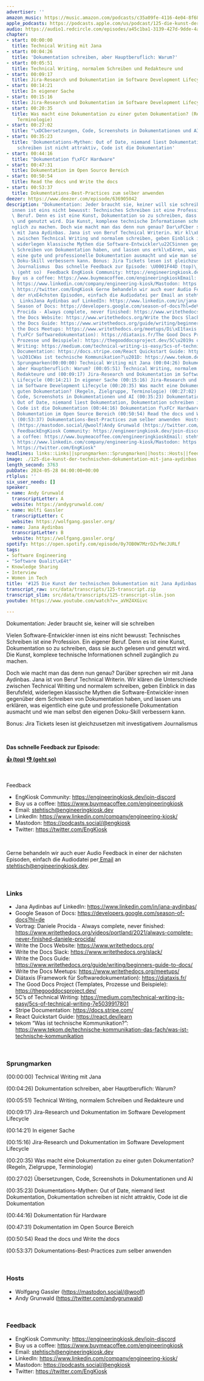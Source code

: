 ```yaml
---
advertiser: ''
amazon_music: https://music.amazon.com/podcasts/c35a09fe-4116-4e04-8f68-77d61b112e46/episodes/bc377094-e1cf-4de2-86c9-771ed0aa7477/engineering-kiosk-125-die-kunst-der-technischen-dokumentation-mit-jana-aydinbas
apple_podcasts: https://podcasts.apple.com/us/podcast/125-die-kunst-der-technischen-dokumentation-mit-jana/id1603082924?i=1000656984273&uo=4
audio: https://audio1.redcircle.com/episodes/a45c1ba1-3139-427d-9dde-4a1806861157/stream.mp3
chapter:
- start: 00:00:00
  title: Technical Writing mit Jana
- start: 00:04:26
  title: 'Dokumentation schreiben, aber Hauptberuflich: Warum?'
- start: 00:05:51
  title: Technical Writing, normalem Schreiben und Redakteure und
- start: 00:09:17
  title: Jira-Research und Dokumentation im Software Development Lifecycle
- start: 00:14:21
  title: In eigener Sache
- start: 00:15:16
  title: Jira-Research und Dokumentation im Software Development Lifecycle
- start: 00:20:35
  title: Was macht eine Dokumentation zu einer guten Dokumentation? (Regeln, Zielgruppe,
    Terminologie)
- start: 00:27:02
  title: "\xDCbersetzungen, Code, Screenshots in Dokumentationen und AI"
- start: 00:35:23
  title: 'Dokumentations-Mythen: Out of Date, niemand liest Dokumentation, Dokumentation
    schreiben ist nicht attraktiv, Code ist die Dokumentation'
- start: 00:44:16
  title: "Dokumentation f\xFCr Hardware"
- start: 00:47:31
  title: Dokumentation im Open Source Bereich
- start: 00:50:54
  title: Read the docs und Write the docs
- start: 00:53:37
  title: Dokumentations-Best-Practices zum selber anwenden
deezer: https://www.deezer.com/episode/636905042
description: "Dokumentation: Jeder braucht sie, keiner will sie schreiben Vielen Software-Entwickler\u22C5\
  innen ist eins nicht bewusst: Technisches Schreiben ist eine Profession. Ein eigener\
  \ Beruf. Denn es ist eine Kunst, Dokumentation so zu schreiben, dass sie auch gelesen\
  \ und genutzt wird. Die Kunst, komplexe technische Informationen schnell zug\xE4\
  nglich zu machen. Doch wie macht man das denn nun genau? Dar\xFCber sprechen wir\
  \ mit Jana Aydinbas. Jana ist von Beruf Technical Writerin. Wir kl\xE4ren die Unterschiede\
  \ zwischen Technical Writing und normalem schreiben, geben Einblick in das Berufsfeld,\
  \ widerlegen klassische Mythen die Software-Entwickler\u22C5innen gegen\xFCber dem\
  \ Schreiben von Dokumentation haben, und lassen uns erkl\xE4ren, was eigentlich\
  \ eine gute und professionelle Dokumentation ausmacht und wie man selbst den eigenen\
  \ Doku-Skill verbessern kann. Bonus: Jira Tickets lesen ist gleichzusetzen mit investigativem\
  \ Journalismus  Das schnelle Feedback zur Episode: \U0001F44D (top)\_\U0001F44E\
  \ (geht so)  Feedback EngKiosk Community: https://engineeringkiosk.dev/join-discord\_\
  Buy us a coffee: https://www.buymeacoffee.com/engineeringkioskEmail: stehtisch@engineeringkiosk.devLinkedIn:\
  \ https://www.linkedin.com/company/engineering-kiosk/Mastodon: https://podcasts.social/@engkioskTwitter:\
  \ https://twitter.com/EngKiosk Gerne behandeln wir auch euer Audio Feedback in einer\
  \ der n\xE4chsten Episoden, einfach die Audiodatei per Email an stehtisch@engineeringkiosk.dev.\
  \  LinksJana Aydinbas auf LinkedIn: https://www.linkedin.com/in/jana-aydinbas/Google\
  \ Season of Docs: https://developers.google.com/season-of-docs?hl=deVortrag: Daniele\
  \ Procida - Always complete, never finished: https://www.writethedocs.org/videos/portland/2021/always-complete-never-finished-daniele-procida/Write\
  \ the Docs Website: https://www.writethedocs.org/Write the Docs Slack: https://www.writethedocs.org/slack/Write\
  \ the Docs Guide: https://www.writethedocs.org/guide/writing/beginners-guide-to-docs/Write\
  \ the Docs Meetups: https://www.writethedocs.org/meetups/Di\xE1taxis (Framework\
  \ f\xFCr Softwaredokumentation): https://diataxis.fr/The Good Docs Project (Templates,\
  \ Prozesse und Beispiele): https://thegooddocsproject.dev/5C\u2019s of Technical\
  \ Writing: https://medium.com/technical-writing-is-easy/5cs-of-technical-writing-7e5039917801Stripe\
  \ Documentation: https://docs.stripe.com/React Quickstart Guide: https://react.dev/learntekom\
  \ \u201CWas ist technische Kommunikation?\u201D: https://www.tekom.de/technische-kommunikation-das-fach/was-ist-technische-kommunikation\
  \ Sprungmarken(00:00:00) Technical Writing mit Jana (00:04:26) Dokumentation schreiben,\
  \ aber Hauptberuflich: Warum? (00:05:51) Technical Writing, normalem Schreiben und\
  \ Redakteure und (00:09:17) Jira-Research und Dokumentation im Software Development\
  \ Lifecycle (00:14:21) In eigener Sache (00:15:16) Jira-Research und Dokumentation\
  \ im Software Development Lifecycle (00:20:35) Was macht eine Dokumentation zu einer\
  \ guten Dokumentation? (Regeln, Zielgruppe, Terminologie) (00:27:02) \xDCbersetzungen,\
  \ Code, Screenshots in Dokumentationen und AI (00:35:23) Dokumentations-Mythen:\
  \ Out of Date, niemand liest Dokumentation, Dokumentation schreiben ist nicht attraktiv,\
  \ Code ist die Dokumentation (00:44:16) Dokumentation f\xFCr Hardware (00:47:31)\
  \ Dokumentation im Open Source Bereich (00:50:54) Read the docs und Write the docs\
  \ (00:53:37) Dokumentations-Best-Practices zum selber anwenden  HostsWolfgang Gassler\
  \ (https://mastodon.social/@woolf)Andy Grunwald (https://twitter.com/andygrunwald)\
  \ FeedbackEngKiosk Community: https://engineeringkiosk.dev/join-discord\_Buy us\
  \ a coffee: https://www.buymeacoffee.com/engineeringkioskEmail: stehtisch@engineeringkiosk.devLinkedIn:\
  \ https://www.linkedin.com/company/engineering-kiosk/Mastodon: https://podcasts.social/@engkioskTwitter:\
  \ https://twitter.com/EngKiosk"
headlines: links::Links||sprungmarken::Sprungmarken||hosts::Hosts||feedback::Feedback
image: ./125-die-kunst-der-technischen-dokumentation-mit-jana-aydinbas.jpg
length_second: 3763
pubDate: 2024-05-28 04:00:00+00:00
rtlplus: ''
six_user_needs: []
speaker:
- name: Andy Grunwald
  transcriptLetter: A
  website: https://andygrunwald.com/
- name: Wolfi Gassler
  transcriptLetter: C
  website: https://wolfgang.gassler.org/
- name: Jana Aydinbas
  transcriptLetter: B
  website: https://wolfgang.gassler.org/
spotify: https://open.spotify.com/episode/0y7OB0W7MzrDZvfWcJURLf
tags:
- Software Engineering
- "Software Qualit\xE4t"
- Knowledge Sharing
- Interview
- Women in Tech
title: '#125 Die Kunst der technischen Dokumentation mit Jana Aydinbas'
transcript_raw: src/data/transcripts/125-transcript.zip
transcript_slim: src/data/transcripts/125-transcript-slim.json
youtube: https://www.youtube.com/watch?v=_aVHZ4XGivc

---
```

<p>Dokumentation: Jeder braucht sie, keiner will sie schreiben</p><p>Vielen Software-Entwickler⋅innen ist eins nicht bewusst: Technisches Schreiben ist eine Profession. Ein eigener Beruf. Denn es ist eine Kunst, Dokumentation so zu schreiben, dass sie auch gelesen und genutzt wird. Die Kunst, komplexe technische Informationen schnell zugänglich zu machen.</p><p>Doch wie macht man das denn nun genau? Darüber sprechen wir mit Jana Aydinbas. Jana ist von Beruf Technical Writerin. Wir klären die Unterschiede zwischen Technical Writing und normalem schreiben, geben Einblick in das Berufsfeld, widerlegen klassische Mythen die Software-Entwickler⋅innen gegenüber dem Schreiben von Dokumentation haben, und lassen uns erklären, was eigentlich eine gute und professionelle Dokumentation ausmacht und wie man selbst den eigenen Doku-Skill verbessern kann.</p><p>Bonus: Jira Tickets lesen ist gleichzusetzen mit investigativem Journalismus</p><p><br></p><p><strong>Das schnelle Feedback zur Episode:</strong></p><p><a href="https://api.openpodcast.dev/feedback/125/upvote" rel="nofollow"><strong>👍 (top)</strong></a><strong> </strong><a href="https://api.openpodcast.dev/feedback/125/downvote" rel="nofollow"><strong>👎 (geht so)</strong></a></p><p><br></p><p>Feedback</p><ul><li>EngKiosk Community: <a href="https://engineeringkiosk.dev/join-discord">https://engineeringkiosk.dev/join-discord</a> </li><li>Buy us a coffee: <a href="https://www.buymeacoffee.com/engineeringkiosk" rel="nofollow">https://www.buymeacoffee.com/engineeringkiosk</a></li><li>Email: <a href="mailto:stehtisch@engineeringkiosk.dev" rel="nofollow">stehtisch@engineeringkiosk.dev</a></li><li>LinkedIn: <a href="https://www.linkedin.com/company/engineering-kiosk/" rel="nofollow">https://www.linkedin.com/company/engineering-kiosk/</a></li><li>Mastodon: <a href="https://podcasts.social/@engkiosk" rel="nofollow">https://podcasts.social/@engkiosk</a></li><li>Twitter: <a href="https://twitter.com/EngKiosk" rel="nofollow">https://twitter.com/EngKiosk</a></li></ul><p><br></p><p>Gerne behandeln wir auch euer Audio Feedback in einer der nächsten Episoden, einfach die Audiodatei per<a href="https://engineeringkiosk.dev/kontakt/"> Email</a> an <a href="mailto:stehtisch@engineeringkiosk.dev" rel="nofollow">stehtisch@engineeringkiosk.dev</a>.</p><p><br></p><h3 id="links">Links</h3><ul><li>Jana Aydinbas auf LinkedIn: <a href="https://www.linkedin.com/in/jana-aydinbas/" rel="nofollow">https://www.linkedin.com/in/jana-aydinbas/</a></li><li>Google Season of Docs: <a href="https://developers.google.com/season-of-docs?hl=de" rel="nofollow">https://developers.google.com/season-of-docs?hl=de</a></li><li>Vortrag: Daniele Procida - Always complete, never finished: <a href="https://www.writethedocs.org/videos/portland/2021/always-complete-never-finished-daniele-procida/" rel="nofollow">https://www.writethedocs.org/videos/portland/2021/always-complete-never-finished-daniele-procida/</a></li><li>Write the Docs Website: <a href="https://www.writethedocs.org/" rel="nofollow">https://www.writethedocs.org/</a></li><li>Write the Docs Slack: <a href="https://www.writethedocs.org/slack/" rel="nofollow">https://www.writethedocs.org/slack/</a></li><li>Write the Docs Guide: <a href="https://www.writethedocs.org/guide/writing/beginners-guide-to-docs/" rel="nofollow">https://www.writethedocs.org/guide/writing/beginners-guide-to-docs/</a></li><li>Write the Docs Meetups: <a href="https://www.writethedocs.org/meetups/" rel="nofollow">https://www.writethedocs.org/meetups/</a></li><li>Diátaxis (Framework für Softwaredokumentation): <a href="https://diataxis.fr/" rel="nofollow">https://diataxis.fr/</a></li><li>The Good Docs Project (Templates, Prozesse und Beispiele): <a href="https://thegooddocsproject.dev/" rel="nofollow">https://thegooddocsproject.dev/</a></li><li>5C’s of Technical Writing: <a href="https://medium.com/technical-writing-is-easy/5cs-of-technical-writing-7e5039917801" rel="nofollow">https://medium.com/technical-writing-is-easy/5cs-of-technical-writing-7e5039917801</a></li><li>Stripe Documentation: <a href="https://docs.stripe.com/" rel="nofollow">https://docs.stripe.com/</a></li><li>React Quickstart Guide: <a href="https://react.dev/learn" rel="nofollow">https://react.dev/learn</a></li><li>tekom “Was ist technische Kommunikation?”: <a href="https://www.tekom.de/technische-kommunikation-das-fach/was-ist-technische-kommunikation" rel="nofollow">https://www.tekom.de/technische-kommunikation-das-fach/was-ist-technische-kommunikation</a></li></ul><p><br></p><h3 id="sprungmarken">Sprungmarken</h3><p>(00:00:00) Technical Writing mit Jana</p><p>(00:04:26) Dokumentation schreiben, aber Hauptberuflich: Warum?</p><p>(00:05:51) Technical Writing, normalem Schreiben und Redakteure und</p><p>(00:09:17) Jira-Research und Dokumentation im Software Development Lifecycle</p><p>(00:14:21) In eigener Sache</p><p>(00:15:16) Jira-Research und Dokumentation im Software Development Lifecycle</p><p>(00:20:35) Was macht eine Dokumentation zu einer guten Dokumentation? (Regeln, Zielgruppe, Terminologie)</p><p>(00:27:02) Übersetzungen, Code, Screenshots in Dokumentationen und AI</p><p>(00:35:23) Dokumentations-Mythen: Out of Date, niemand liest Dokumentation, Dokumentation schreiben ist nicht attraktiv, Code ist die Dokumentation</p><p>(00:44:16) Dokumentation für Hardware</p><p>(00:47:31) Dokumentation im Open Source Bereich</p><p>(00:50:54) Read the docs und Write the docs</p><p>(00:53:37) Dokumentations-Best-Practices zum selber anwenden</p><p><br></p><h3 id="hosts">Hosts</h3><ul><li>Wolfgang Gassler (<a href="https://mastodon.social/@woolf" rel="nofollow">https://mastodon.social/@woolf</a>)</li><li>Andy Grunwald (<a href="https://twitter.com/andygrunwald" rel="nofollow">https://twitter.com/andygrunwald</a>)</li></ul><p><br></p><h3 id="feedback">Feedback</h3><ul><li>EngKiosk Community: <a href="https://engineeringkiosk.dev/join-discord">https://engineeringkiosk.dev/join-discord</a> </li><li>Buy us a coffee: <a href="https://www.buymeacoffee.com/engineeringkiosk" rel="nofollow">https://www.buymeacoffee.com/engineeringkiosk</a></li><li>Email: <a href="mailto:stehtisch@engineeringkiosk.dev" rel="nofollow">stehtisch@engineeringkiosk.dev</a></li><li>LinkedIn: <a href="https://www.linkedin.com/company/engineering-kiosk/" rel="nofollow">https://www.linkedin.com/company/engineering-kiosk/</a></li><li>Mastodon: <a href="https://podcasts.social/@engkiosk" rel="nofollow">https://podcasts.social/@engkiosk</a></li><li>Twitter: <a href="https://twitter.com/EngKiosk" rel="nofollow">https://twitter.com/EngKiosk</a></li></ul>